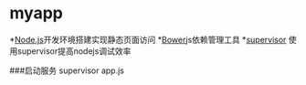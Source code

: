 # myapp


*[Node.js](https://nodejs.org/)开发环境搭建实现静态页面访问
*[Bower](https://bower.io/)js依赖管理工具
*[supervisor](http://www.cnblogs.com/pigtail/archive/2013/01/08/2851056.html) 使用supervisor提高nodejs调试效率

###启动服务 supervisor app.js